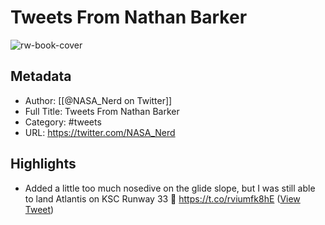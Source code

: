 # Tweets From Nathan Barker

![rw-book-cover](https://pbs.twimg.com/profile_images/1566753365928943616/25W0pQfh.jpg)

## Metadata
- Author: [[@NASA_Nerd on Twitter]]
- Full Title: Tweets From Nathan Barker
- Category: #tweets
- URL: https://twitter.com/NASA_Nerd

## Highlights
- Added a little too much nosedive on the glide slope, but I was still able to land Atlantis on KSC Runway 33 🤣 https://t.co/rviumfk8hE ([View Tweet](https://twitter.com/NASA_Nerd/status/1404612699561078786))
